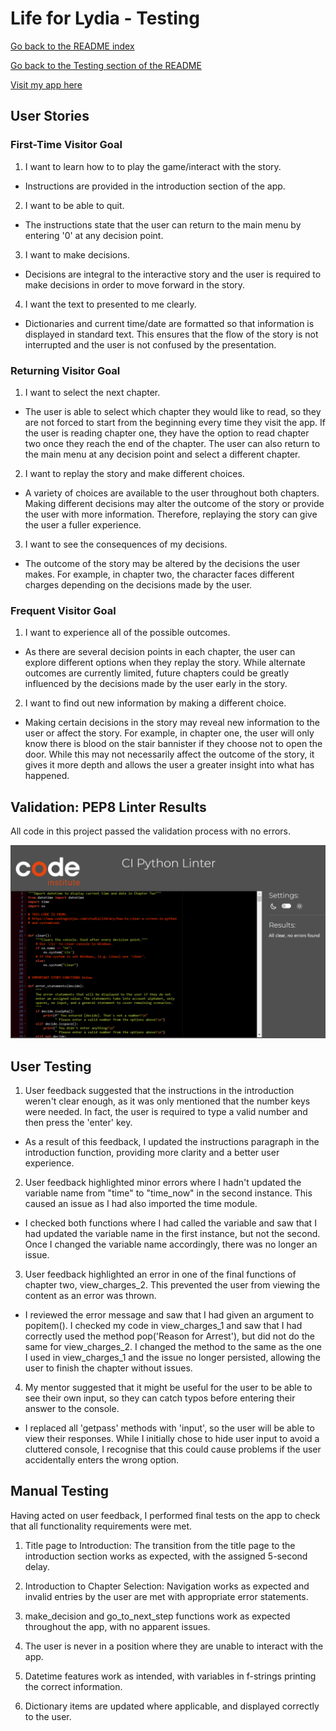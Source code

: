 # **Life for Lydia - Testing**

[Go back to the README index](https://github.com/alicehillier/life-for-lydia#life-for-lydia)

[Go back to the Testing section of the README](https://github.com/alicehillier/life-for-lydia#testing)

[Visit my app here](https://life-for-lydia-bf0c0403fae6.herokuapp.com/)

## **User Stories**

### **First-Time Visitor Goal**

1. I want to learn how to to play the game/interact with the story.
  - Instructions are provided in the introduction section of the app.   

2. I want to be able to quit.
  - The instructions state that the user can return to the main menu by entering '0' at any decision point. 

3. I want to make decisions.
  - Decisions are integral to the interactive story and the user is required to make decisions in order to move forward in the story.

4. I want the text to presented to me clearly.
  - Dictionaries and current time/date are formatted so that information is displayed in standard text. This ensures that the flow of the story is not interrupted and the user is not confused by the presentation.

### **Returning Visitor Goal**

1. I want to select the next chapter.
  - The user is able to select which chapter they would like to read, so they are not forced to start from the beginning every time they visit the app. If the user is reading chapter one, they have the option to read chapter two once they reach the end of the chapter. The user can also return to the main menu at any decision point and select a different chapter.

2. I want to replay the story and make different choices.
  - A variety of choices are available to the user throughout both chapters. Making different decisions may alter the outcome of the story or provide the user with more information. Therefore, replaying the story can give the user a fuller experience.

3. I want to see the consequences of my decisions.
  - The outcome of the story may be altered by the decisions the user makes. For example, in chapter two, the character faces different charges depending on the decisions made by the user. 

### **Frequent Visitor Goal**

1. I want to experience all of the possible outcomes.
  - As there are several decision points in each chapter, the user can explore different options when they replay the story. While alternate outcomes are currently limited, future chapters could be greatly influenced by the decisions made by the user early in the story.

2. I want to find out new information by making a different choice.
  - Making certain decisions in the story may reveal new information to the user or affect the story. For example, in chapter one, the user will only know there is blood on the stair bannister if they choose not to open the door. While this may not necessarily affect the outcome of the story, it gives it more depth and allows the user a greater insight into what has happened. 

## **Validation: PEP8 Linter Results**

All code in this project passed the validation process with no errors. 

![PEP8 Linter Results](/documents/images/readme-testing-linter-results.png)

## **User Testing**

1. User feedback suggested that the instructions in the introduction weren't clear enough, as it was only mentioned that the number keys were needed. In fact, the user is required to type a valid number and then press the 'enter' key. 
  - As a result of this feedback, I updated the instructions paragraph in the introduction function, providing more clarity and a better user experience.

2. User feedback highlighted minor errors where I hadn't updated the variable name from "time" to "time_now" in the second instance. This caused an issue as I had also imported the time module.
  - I checked both functions where I had called the variable and saw that I had updated the variable name in the first instance, but not the second. Once I changed the variable name accordingly, there was no longer an issue.

3. User feedback highlighted an error in one of the final functions of chapter two, view_charges_2. This prevented the user from viewing the content as an error was thrown. 
  - I reviewed the error message and saw that I had given an argument to popitem(). I checked my code in view_charges_1 and saw that I had correctly used the method pop('Reason for Arrest'), but did not do the same for view_charges_2. I changed the method to the same as the one I used in view_charges_1 and the issue no longer persisted, allowing the user to finish the chapter without issues.

4. My mentor suggested that it might be useful for the user to be able to see their own input, so they can catch typos before entering their answer to the console.
  - I replaced all 'getpass' methods with 'input', so the user will be able to view their responses. While I initially chose to hide user input to avoid a cluttered console, I recognise that this could cause problems if the user accidentally enters the wrong option. 

## **Manual Testing**

Having acted on user feedback, I performed final tests on the app to check that all functionality requirements were met.

1. Title page to Introduction: The transition from the title page to the introduction section works as expected, with the assigned 5-second delay.

2. Introduction to Chapter Selection: Navigation works as expected and invalid entries by the user are met with appropriate error statements.

3. make_decision and go_to_next_step functions work as expected throughout the app, with no apparent issues.

4. The user is never in a position where they are unable to interact with the app.

5. Datetime features work as intended, with variables in f-strings printing the correct information.

6. Dictionary items are updated where applicable, and displayed correctly to the user.